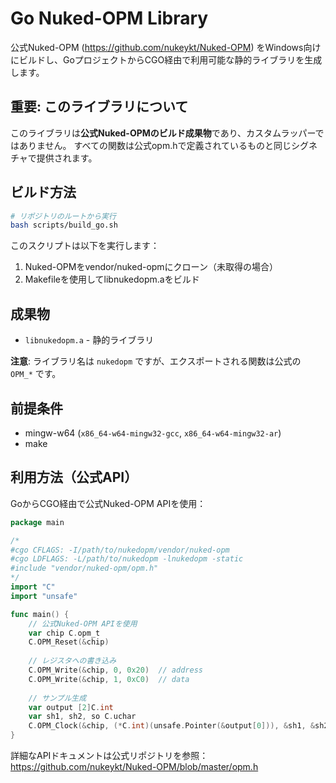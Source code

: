 # Go Nuked-OPM Library

公式Nuked-OPM (https://github.com/nukeykt/Nuked-OPM) をWindows向けにビルドし、GoプロジェクトからCGO経由で利用可能な静的ライブラリを生成します。

## 重要: このライブラリについて

このライブラリは**公式Nuked-OPMのビルド成果物**であり、カスタムラッパーではありません。
すべての関数は公式opm.hで定義されているものと同じシグネチャで提供されます。

## ビルド方法

```bash
# リポジトリのルートから実行
bash scripts/build_go.sh
```

このスクリプトは以下を実行します：
1. Nuked-OPMをvendor/nuked-opmにクローン（未取得の場合）
2. Makefileを使用してlibnukedopm.aをビルド

## 成果物

- `libnukedopm.a` - 静的ライブラリ

**注意**: ライブラリ名は `nukedopm` ですが、エクスポートされる関数は公式の `OPM_*` です。

## 前提条件

- mingw-w64 (`x86_64-w64-mingw32-gcc`, `x86_64-w64-mingw32-ar`)
- make

## 利用方法（公式API）

GoからCGO経由で公式Nuked-OPM APIを使用：

```go
package main

/*
#cgo CFLAGS: -I/path/to/nukedopm/vendor/nuked-opm
#cgo LDFLAGS: -L/path/to/nukedopm -lnukedopm -static
#include "vendor/nuked-opm/opm.h"
*/
import "C"
import "unsafe"

func main() {
    // 公式Nuked-OPM APIを使用
    var chip C.opm_t
    C.OPM_Reset(&chip)
    
    // レジスタへの書き込み
    C.OPM_Write(&chip, 0, 0x20)  // address
    C.OPM_Write(&chip, 1, 0xC0)  // data
    
    // サンプル生成
    var output [2]C.int
    var sh1, sh2, so C.uchar
    C.OPM_Clock(&chip, (*C.int)(unsafe.Pointer(&output[0])), &sh1, &sh2, &so)
}
```

詳細なAPIドキュメントは公式リポジトリを参照：
https://github.com/nukeykt/Nuked-OPM/blob/master/opm.h
